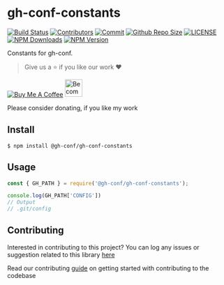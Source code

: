 # gh-conf-constants

[![Build Status](https://travis-ci.com/gh-conf/gh-conf-constants.svg?branch=master)](https://travis-ci.com/gh-conf/gh-conf-constants)
[![Contributors](https://img.shields.io/github/contributors/gh-conf/gh-conf-constants.svg)](https://github.com/gh-conf/gh-conf-constants/graphs/contributors)
[![Commit](https://img.shields.io/github/last-commit/gh-conf/gh-conf-constants.svg)](https://github.com/gh-conf/gh-conf-constants/commits/master)
[![Github Repo Size](https://img.shields.io/github/repo-size/gh-conf/gh-conf-constants.svg)](https://github.com/gh-conf/gh-conf-constants)
[![LICENSE](https://img.shields.io/npm/l/@gh-conf/gh-conf-constants.svg)](https://github.com/gh-conf/gh-conf-constants/LICENSE)
[![NPM Downloads](https://img.shields.io/npm/dt/@gh-conf/gh-conf-constants.svg)](https://www.npmjs.com/package/@gh-conf/gh-conf-constants)
[![NPM Version](https://img.shields.io/npm/v/@gh-conf/gh-conf-constants.svg)](https://www.npmjs.com/package/@gh-conf/gh-conf-constants)

Constants for gh-conf.

> Give us a :star: if you like our work :heart:

<a href="https://www.buymeacoffee.com/gh-conf" target="_blank"><img src="https://www.buymeacoffee.com/assets/img/custom_images/orange_img.png" alt="Buy Me A Coffee" style="height: auto !important;width: auto !important;" ></a>
<a href="https://www.patreon.com/bePatron?u=15454240" target="_blank"><img src="https://c5.patreon.com/external/logo/become_a_patron_button.png" alt="Become a Patron!" height="40"></a>

Please consider donating, if you like my work

## Install

```
$ npm install @gh-conf/gh-conf-constants
```

## Usage

```javascript
const { GH_PATH } = require('@gh-conf/gh-conf-constants');

console.log(GH_PATH['CONFIG'])
// Output
// .git/config


```

## Contributing

Interested in contributing to this project?
You can log any issues or suggestion related to this library [here](https://github.com/gh-conf/gh-conf-constants/issues/new)

Read our contributing [guide](CONTRIBUTING.md) on getting started with contributing to the codebase
